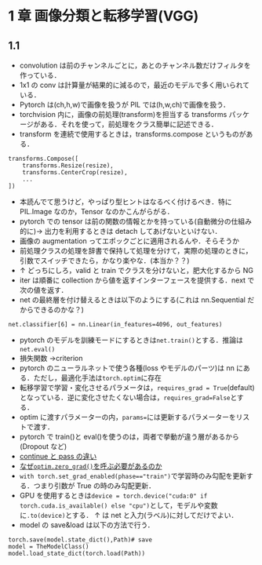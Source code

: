 # 1 章 画像分類と転移学習(VGG)

## 1.1

- convolution は前のチャンネルごとに，あとのチャンネル数だけフィルタを作っている．
- 1x1 の conv は計算量が結果的に減るので，最近のモデルで多く用いられている．
- Pytorch は(ch,h,w)で画像を扱うが PIL では(h,w,ch)で画像を扱う．
- torchvision 内に，画像の前処理(transform)を担当する transforms パッケージがある．それを使って，前処理をクラス簡単に記述できる．
- transform を連続で使用するときは，transforms.compose というものがある．

```
transforms.Compose([
    transforms.Resize(resize),
    transforms.CenterCrop(resize),
    ...
])
```

- 本読んでて思うけど，やっぱり型ヒントはなるべく付けるべき．特に PIL.Image なのか，Tensor なのかこんがらがる．
- pytorch での tensor は前の関数の情報とかを持っている(自動微分の仕組み的に)→ 出力を利用するときは detach してあげないといけない．
- 画像の augmentation ってエポックごとに適用されるんや．そらそうか
- 前処理クラスの処理を辞書で保持して処理を分けて，実際の処理のときに，引数でスイッチできたら，かなり楽やな．(本当か？？)
- ↑ どっちにしろ，valid と train でクラスを分けないと，肥大化するから NG
- iter は順番に collection から値を返すインターフェースを提供する．next で次の値を返す．
- net の最終層を付け替えるときは以下のようにする(これは nn.Sequential だからできるのかな？)

```
net.classifier[6] = nn.Linear(in_features=4096, out_features)
```

- pytorch のモデルを訓練モードにするときは`net.train()`とする．推論は`net.eval()`
- 損失関数 →criterion
- pytorch のニューラルネットで使う各種(loss やモデルのパーツ)は nn にある．ただし，最適化手法は`torch.optim`に存在
- 転移学習で学習・変化させるパラメータは，`requires_grad = True`(default)となっている．逆に変化させたくない場合は，`requires_grad=False`とする．
- optim に渡すパラメーターの内，`params=`には更新するパラメーターをリストで渡す．
- pytorch で train()と eval()を使うのは，両者で挙動が違う層があるから(Dropout など)
- [continue と pass の違い](https://seesaawiki.jp/python-project/d/continue%2cbreak%2cpass)
- [なぜ`optim.zero_grad()`を呼ぶ必要があるのか](https://teratail.com/questions/261005)
- `with torch.set_grad_enabled(phase=="train")`で学習時のみ勾配を更新する．つまり引数が True の時のみ勾配更新．
- GPU を使用するときは`device = torch.device("cuda:0" if torch.cuda.is_available() else "cpu")`として，モデルや変数に`.to(device)`とする．
  ↑ は net と入力(ラベル)に対してだけでよい．
- model の save&load は以下の方法で行う．

```
torch.save(model.state_dict(),Path)# save
model = TheModelClass()
model.load_state_dict(torch.load(Path))
```
